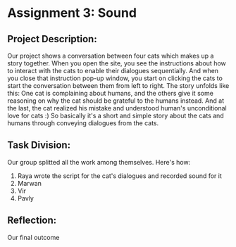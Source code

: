 # Assignment 3: Sound

## Project Description:

Our project shows a conversation between four cats which makes up a story together. When you open the site, you see the instructions about how to interact with the cats to enable their dialogues sequentially. And when you close that instruction pop-up window, you start on clicking the cats to start the conversation between them from left to right. 
The story unfolds like this: One cat is complaining about humans, and the others give it some reasoning on why the cat should be grateful to the humans instead. And at the last, the cat realized his mistake and understood human's unconditional love for cats :) So basically it's a short and simple story about the cats and humans through conveying dialogues from the cats.

## Task Division:

Our group splitted all the work among themselves. Here's how:

1. Raya wrote the script for the cat's dialogues and recorded sound for it
2. Marwan 
3. Vir
4. Pavly

## Reflection:

Our final outcome

